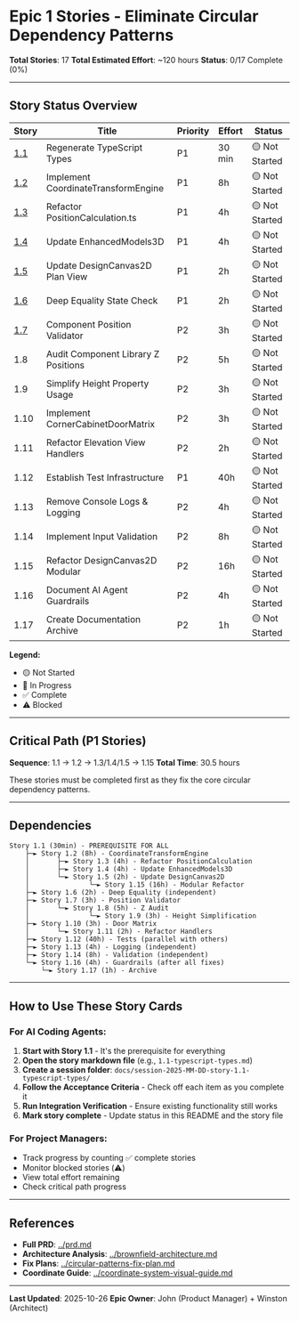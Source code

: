 # Epic 1 Stories - Eliminate Circular Dependency Patterns

**Total Stories**: 17
**Total Estimated Effort**: ~120 hours
**Status**: 0/17 Complete (0%)

---

## Story Status Overview

| Story | Title | Priority | Effort | Status |
|-------|-------|----------|--------|--------|
| [1.1](./1.1-typescript-types.md) | Regenerate TypeScript Types | P1 | 30 min | 🟡 Not Started |
| [1.2](./1.2-coordinate-engine.md) | Implement CoordinateTransformEngine | P1 | 8h | 🟡 Not Started |
| [1.3](./1.3-refactor-position-calculation.md) | Refactor PositionCalculation.ts | P1 | 4h | 🟡 Not Started |
| [1.4](./1.4-update-enhanced-models-3d.md) | Update EnhancedModels3D | P1 | 4h | 🟡 Not Started |
| [1.5](./1.5-update-design-canvas-2d.md) | Update DesignCanvas2D Plan View | P1 | 2h | 🟡 Not Started |
| [1.6](./1.6-deep-equality-state.md) | Deep Equality State Check | P1 | 2h | 🟡 Not Started |
| [1.7](./1.7-component-position-validator.md) | Component Position Validator | P2 | 3h | 🟡 Not Started |
| 1.8 | Audit Component Library Z Positions | P2 | 5h | 🟡 Not Started |
| 1.9 | Simplify Height Property Usage | P2 | 3h | 🟡 Not Started |
| 1.10 | Implement CornerCabinetDoorMatrix | P2 | 3h | 🟡 Not Started |
| 1.11 | Refactor Elevation View Handlers | P2 | 2h | 🟡 Not Started |
| 1.12 | Establish Test Infrastructure | P1 | 40h | 🟡 Not Started |
| 1.13 | Remove Console Logs & Logging | P2 | 4h | 🟡 Not Started |
| 1.14 | Implement Input Validation | P2 | 8h | 🟡 Not Started |
| 1.15 | Refactor DesignCanvas2D Modular | P2 | 16h | 🟡 Not Started |
| 1.16 | Document AI Agent Guardrails | P2 | 4h | 🟡 Not Started |
| 1.17 | Create Documentation Archive | P2 | 1h | 🟡 Not Started |

**Legend:**
- 🟡 Not Started
- 🔵 In Progress
- ✅ Complete
- ⚠️ Blocked

---

## Critical Path (P1 Stories)

**Sequence**: 1.1 → 1.2 → 1.3/1.4/1.5 → 1.15
**Total Time**: 30.5 hours

These stories must be completed first as they fix the core circular dependency patterns.

---

## Dependencies

```
Story 1.1 (30min) - PREREQUISITE FOR ALL
    ├─► Story 1.2 (8h) - CoordinateTransformEngine
    │       ├─► Story 1.3 (4h) - Refactor PositionCalculation
    │       ├─► Story 1.4 (4h) - Update EnhancedModels3D
    │       └─► Story 1.5 (2h) - Update DesignCanvas2D
    │               └─► Story 1.15 (16h) - Modular Refactor
    ├─► Story 1.6 (2h) - Deep Equality (independent)
    ├─► Story 1.7 (3h) - Position Validator
    │       └─► Story 1.8 (5h) - Z Audit
    │               └─► Story 1.9 (3h) - Height Simplification
    ├─► Story 1.10 (3h) - Door Matrix
    │       └─► Story 1.11 (2h) - Refactor Handlers
    ├─► Story 1.12 (40h) - Tests (parallel with others)
    ├─► Story 1.13 (4h) - Logging (independent)
    ├─► Story 1.14 (8h) - Validation (independent)
    └─► Story 1.16 (4h) - Guardrails (after all fixes)
        └─► Story 1.17 (1h) - Archive
```

---

## How to Use These Story Cards

### For AI Coding Agents:

1. **Start with Story 1.1** - It's the prerequisite for everything
2. **Open the story markdown file** (e.g., `1.1-typescript-types.md`)
3. **Create a session folder**: `docs/session-2025-MM-DD-story-1.1-typescript-types/`
4. **Follow the Acceptance Criteria** - Check off each item as you complete it
5. **Run Integration Verification** - Ensure existing functionality still works
6. **Mark story complete** - Update status in this README and the story file

### For Project Managers:

- Track progress by counting ✅ complete stories
- Monitor blocked stories (⚠️)
- View total effort remaining
- Check critical path progress

---

## References

- **Full PRD**: [../prd.md](../prd.md)
- **Architecture Analysis**: [../brownfield-architecture.md](../brownfield-architecture.md)
- **Fix Plans**: [../circular-patterns-fix-plan.md](../circular-patterns-fix-plan.md)
- **Coordinate Guide**: [../coordinate-system-visual-guide.md](../coordinate-system-visual-guide.md)

---

**Last Updated**: 2025-10-26
**Epic Owner**: John (Product Manager) + Winston (Architect)
